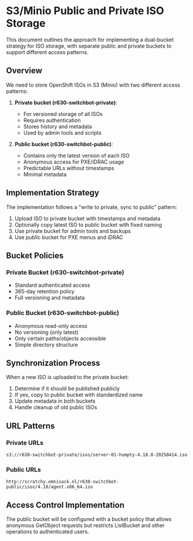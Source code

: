 # S3/Minio Public and Private ISO Storage

This document outlines the approach for implementing a dual-bucket strategy for ISO storage, with separate public and private buckets to support different access patterns.

## Overview

We need to store OpenShift ISOs in S3 (Minio) with two different access patterns:

1. **Private bucket (r630-switchbot-private)**: 
   - For versioned storage of all ISOs
   - Requires authentication
   - Stores history and metadata
   - Used by admin tools and scripts

2. **Public bucket (r630-switchbot-public)**:
   - Contains only the latest version of each ISO
   - Anonymous access for PXE/iDRAC usage
   - Predictable URLs without timestamps
   - Minimal metadata

## Implementation Strategy

The implementation follows a "write to private, sync to public" pattern:

1. Upload ISO to private bucket with timestamps and metadata
2. Optionally copy latest ISO to public bucket with fixed naming
3. Use private bucket for admin tools and backups
4. Use public bucket for PXE menus and iDRAC

## Bucket Policies

### Private Bucket (r630-switchbot-private)

- Standard authenticated access
- 365-day retention policy
- Full versioning and metadata

### Public Bucket (r630-switchbot-public)

- Anonymous read-only access
- No versioning (only latest)
- Only certain paths/objects accessible
- Simple directory structure

## Synchronization Process

When a new ISO is uploaded to the private bucket:

1. Determine if it should be published publicly
2. If yes, copy to public bucket with standardized name
3. Update metadata in both buckets
4. Handle cleanup of old public ISOs

## URL Patterns

### Private URLs
```
s3://r630-switchbot-private/isos/server-01-humpty-4.18.0-20250414.iso
```

### Public URLs
```
http://scratchy.omnisack.nl/r630-switchbot-public/isos/4.18/agent.x86_64.iso
```

## Access Control Implementation

The public bucket will be configured with a bucket policy that allows anonymous GetObject requests but restricts ListBucket and other operations to authenticated users.
